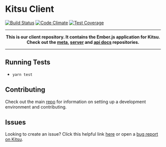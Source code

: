 # Kitsu Client
[![Build Status](https://travis-ci.org/hummingbird-me/hummingbird-client.svg?branch=the-future)](https://travis-ci.org/hummingbird-me/hummingbird-client) [![Code Climate](https://codeclimate.com/github/hummingbird-me/hummingbird-client/badges/gpa.svg)](https://codeclimate.com/github/hummingbird-me/hummingbird-client) [![Test Coverage](https://codeclimate.com/github/hummingbird-me/hummingbird-client/badges/coverage.svg)](https://codeclimate.com/github/hummingbird-me/hummingbird-client/coverage)

---
**<p align="center">This is our client repository. It contains the Ember.js application for Kitsu.<br />Check out the [meta], [server] and [api docs] repositories.</p>**

[meta]:https://github.com/hummingbird-me/hummingbird
[server]:https://github.com/hummingbird-me/hummingbird-server
[api docs]:https://github.com/hummingbird-me/hummingbird-client

---

## Running Tests

* `yarn test`

## Contributing

Check out the main [repo][meta] for information on setting up a development environment and contributing.

## Issues

Looking to create an issue? Click this helpful link [here](https://github.com/hummingbird-me/hummingbird/issues/new?labels=realm:client) or open a [bug report on Kitsu](https://kitsu.io/feedback/bugs).
